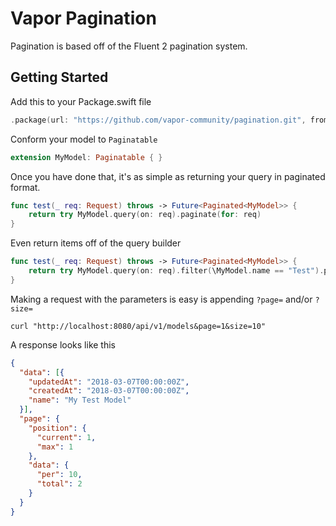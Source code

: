 # Vapor Pagination

Pagination is based off of the Fluent 2 pagination system.

## Getting Started
Add this to your Package.swift file
```swift
.package(url: "https://github.com/vapor-community/pagination.git", from: "1.0.0")
```

Conform your model to `Paginatable`

```swift
extension MyModel: Paginatable { }
```

Once you have done that, it's as simple as returning your query in paginated format.
```swift
func test(_ req: Request) throws -> Future<Paginated<MyModel>> {
    return try MyModel.query(on: req).paginate(for: req)
}
```
Even return items off of the query builder
```swift
func test(_ req: Request) throws -> Future<Paginated<MyModel>> {
    return try MyModel.query(on: req).filter(\MyModel.name == "Test").paginate(for: req)
}
```

Making a request with the parameters is easy is appending `?page=` and/or `?size=`
```curl
curl "http://localhost:8080/api/v1/models&page=1&size=10"
```

A response looks like this
```json
{
  "data": [{
    "updatedAt": "2018-03-07T00:00:00Z",
    "createdAt": "2018-03-07T00:00:00Z",
    "name": "My Test Model"
  }],
  "page": {
    "position": {
      "current": 1,
      "max": 1
    },
    "data": {
      "per": 10,
      "total": 2
    }
  }
}
```
